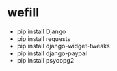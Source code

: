 # wefill

- pip install Django
- pip install requests
- pip install django-widget-tweaks
- pip install django-paypal
- pip install psycopg2